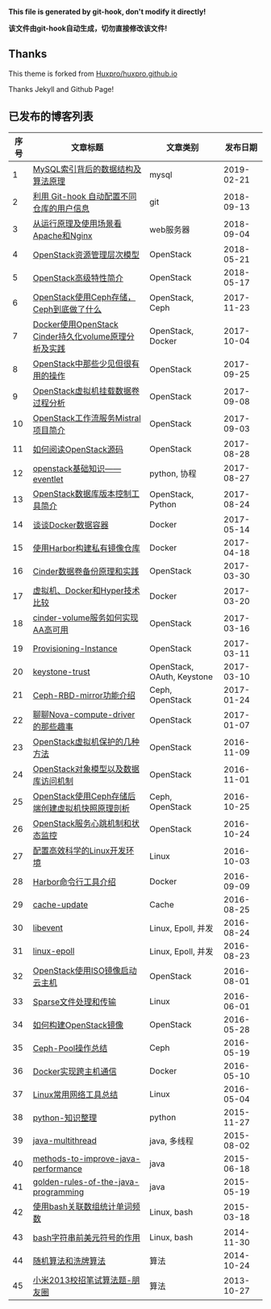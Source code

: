 **This file is generated by git-hook, don't modify it directly!**

**该文件由git-hook自动生成，切勿直接修改该文件!**

## Thanks

This theme is forked from [Huxpro/huxpro.github.io](https://github.com/Huxpro/huxpro.github.io)

Thanks Jekyll and Github Page!

## 已发布的博客列表

|序号|文章标题|文章类别|发布日期|
|----|----|----|----|
|1|[MySQL索引背后的数据结构及算法原理](https://www.jingh.top//2019/02/21/MySQL索引背后的数据结构及算法原理)|mysql|2019-02-21|
|2|[利用 Git-hook 自动配置不同仓库的用户信息](https://www.jingh.top//2018/09/13/利用-Git-hook-自动配置不同仓库的用户信息)|git|2018-09-13|
|3|[从运行原理及使用场景看Apache和Nginx](https://www.jingh.top//2018/09/04/从运行原理及使用场景看Apache和Nginx)|web服务器|2018-09-04|
|4|[OpenStack资源管理层次模型](https://www.jingh.top//2018/05/21/OpenStack资源管理层次模型)|OpenStack|2018-05-21|
|5|[OpenStack高级特性简介](https://www.jingh.top//2018/05/17/OpenStack高级特性简介)|OpenStack|2018-05-17|
|6|[OpenStack使用Ceph存储，Ceph到底做了什么](https://www.jingh.top//2017/11/23/OpenStack使用Ceph存储，Ceph到底做了什么)|OpenStack, Ceph|2017-11-23|
|7|[Docker使用OpenStack Cinder持久化volume原理分析及实践](https://www.jingh.top//2017/10/04/Docker使用OpenStack-Cinder持久化volume原理分析及实践)|OpenStack, Docker|2017-10-04|
|8|[OpenStack中那些少见但很有用的操作](https://www.jingh.top//2017/09/25/OpenStack中那些少见但很有用的操作)|OpenStack|2017-09-25|
|9|[OpenStack虚拟机挂载数据卷过程分析](https://www.jingh.top//2017/09/08/OpenStack虚拟机挂载数据卷过程分析)|OpenStack|2017-09-08|
|10|[OpenStack工作流服务Mistral项目简介](https://www.jingh.top//2017/09/03/OpenStack工作流服务Mistral项目简介)|OpenStack|2017-09-03|
|11|[如何阅读OpenStack源码](https://www.jingh.top//2017/08/28/如何阅读OpenStack源码)|OpenStack|2017-08-28|
|12|[openstack基础知识——eventlet](https://www.jingh.top//2017/08/27/openstack基础知识——eventlet)|python, 协程|2017-08-27|
|13|[OpenStack数据库版本控制工具简介](https://www.jingh.top//2017/08/24/OpenStack数据库版本控制工具简介)|OpenStack, Python|2017-08-24|
|14|[谈谈Docker数据容器](https://www.jingh.top//2017/05/14/谈谈Docker数据容器)|Docker|2017-05-14|
|15|[使用Harbor构建私有镜像仓库](https://www.jingh.top//2017/04/18/使用Harbor构建私有镜像仓库)|Docker|2017-04-18|
|16|[Cinder数据卷备份原理和实践](https://www.jingh.top//2017/03/30/Cinder数据卷备份原理和实践)|OpenStack|2017-03-30|
|17|[虚拟机、Docker和Hyper技术比较](https://www.jingh.top//2017/03/20/虚拟机、Docker和Hyper技术比较)|Docker|2017-03-20|
|18|[cinder-volume服务如何实现AA高可用](https://www.jingh.top//2017/03/16/cinder-volume服务如何实现AA高可用)|OpenStack|2017-03-16|
|19|[Provisioning-Instance](https://www.jingh.top//2017/03/11/Provisioning-Instance)|OpenStack|2017-03-11|
|20|[keystone-trust](https://www.jingh.top//2017/03/10/keystone-trust)|OpenStack, OAuth, Keystone|2017-03-10|
|21|[Ceph-RBD-mirror功能介绍](https://www.jingh.top//2017/01/24/Ceph-RBD-mirror功能介绍)|Ceph, OpenStack|2017-01-24|
|22|[聊聊Nova-compute-driver的那些趣事](https://www.jingh.top//2017/01/07/聊聊Nova-compute-driver的那些趣事)|OpenStack|2017-01-07|
|23|[OpenStack虚拟机保护的几种方法](https://www.jingh.top//2016/11/09/OpenStack虚拟机保护的几种方法)|OpenStack|2016-11-09|
|24|[OpenStack对象模型以及数据库访问机制](https://www.jingh.top//2016/11/01/OpenStack对象模型以及数据库访问机制)|OpenStack|2016-11-01|
|25|[OpenStack使用Ceph存储后端创建虚拟机快照原理剖析](https://www.jingh.top//2016/10/25/OpenStack使用Ceph存储后端创建虚拟机快照原理剖析)|Ceph, OpenStack|2016-10-25|
|26|[OpenStack服务心跳机制和状态监控](https://www.jingh.top//2016/10/24/OpenStack服务心跳机制和状态监控)|OpenStack|2016-10-24|
|27|[配置高效科学的Linux开发环境](https://www.jingh.top//2016/10/03/配置高效科学的Linux开发环境)|Linux|2016-10-03|
|28|[Harbor命令行工具介绍](https://www.jingh.top//2016/09/09/Harbor命令行工具介绍)|Docker|2016-09-09|
|29|[cache-update](https://www.jingh.top//2016/08/25/cache-update)|Cache|2016-08-25|
|30|[libevent](https://www.jingh.top//2016/08/24/libevent)|Linux, Epoll, 并发|2016-08-24|
|31|[linux-epoll](https://www.jingh.top//2016/08/23/linux-epoll)|Linux, Epoll, 并发|2016-08-23|
|32|[OpenStack使用ISO镜像启动云主机](https://www.jingh.top//2016/08/01/OpenStack使用ISO镜像启动云主机)|OpenStack|2016-08-01|
|33|[Sparse文件处理和传输](https://www.jingh.top//2016/06/01/Sparse文件处理和传输)|Linux|2016-06-01|
|34|[如何构建OpenStack镜像](https://www.jingh.top//2016/05/28/如何构建OpenStack镜像)|OpenStack|2016-05-28|
|35|[Ceph-Pool操作总结](https://www.jingh.top//2016/05/19/Ceph-Pool操作总结)|Ceph|2016-05-19|
|36|[Docker实现跨主机通信](https://www.jingh.top//2016/05/10/Docker实现跨主机通信)|Docker|2016-05-10|
|37|[Linux常用网络工具总结](https://www.jingh.top//2016/05/04/Linux常用网络工具总结)|Linux|2016-05-04|
|38|[python-知识整理](https://www.jingh.top//2015/11/27/python-知识整理)|python|2015-11-27|
|39|[java-multithread](https://www.jingh.top//2015/08/02/java-multithread)|java, 多线程|2015-08-02|
|40|[methods-to-improve-java-performance](https://www.jingh.top//2015/06/18/methods-to-improve-java-performance)|java|2015-06-18|
|41|[golden-rules-of-the-java-programming](https://www.jingh.top//2015/05/19/golden-rules-of-the-java-programming)|java|2015-05-19|
|42|[使用bash关联数组统计单词频数](https://www.jingh.top//2015/03/18/使用bash关联数组统计单词频数)|Linux, bash|2015-03-18|
|43|[bash字符串前美元符号的作用](https://www.jingh.top//2014/11/30/bash字符串前美元符号的作用)|Linux, bash|2014-11-30|
|44|[随机算法和洗牌算法](https://www.jingh.top//2014/10/24/随机算法和洗牌算法)|算法|2014-10-24|
|45|[小米2013校招笔试算法题-朋友圈](https://www.jingh.top//2013/10/27/小米2013校招笔试算法题-朋友圈)|算法|2013-10-27|
